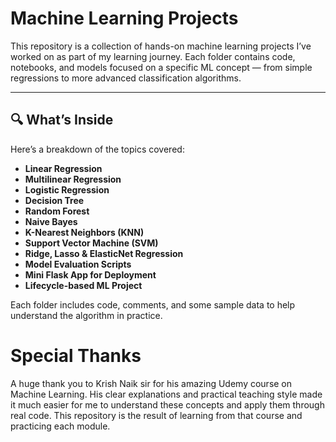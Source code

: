 # Machine Learning Projects

This repository is a collection of hands-on machine learning projects I’ve worked on as part of my learning journey. Each folder contains code, notebooks, and models focused on a specific ML concept — from simple regressions to more advanced classification algorithms.

---

## 🔍 What’s Inside

Here’s a breakdown of the topics covered:

- **Linear Regression**
- **Multilinear Regression**
- **Logistic Regression**
- **Decision Tree**
- **Random Forest**
- **Naive Bayes**
- **K-Nearest Neighbors (KNN)**
- **Support Vector Machine (SVM)**
- **Ridge, Lasso & ElasticNet Regression**
- **Model Evaluation Scripts**
- **Mini Flask App for Deployment**
- **Lifecycle-based ML Project**  

Each folder includes code, comments, and some sample data to help understand the algorithm in practice.

# Special Thanks
A huge thank you to Krish Naik sir for his amazing Udemy course on Machine Learning.
His clear explanations and practical teaching style made it much easier for me to understand these concepts and apply them through real code. This repository is the result of learning from that course and practicing each module.







